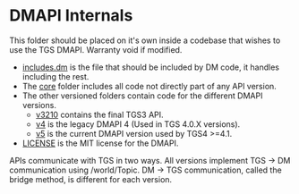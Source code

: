 # DMAPI Internals

This folder should be placed on it's own inside a codebase that wishes to use the TGS DMAPI. Warranty void if modified.

- [includes.dm](./includes.dm) is the file that should be included by DM code, it handles including the rest.
- The [core](./core) folder includes all code not directly part of any API version.
- The other versioned folders contain code for the different DMAPI versions.
   - [v3210](./v3210) contains the final TGS3 API.
   - [v4](./v4) is the legacy DMAPI 4 (Used in TGS 4.0.X versions).
   - [v5](./v5) is the current DMAPI version used by TGS4 >=4.1.
- [LICENSE](./LICENSE) is the MIT license for the DMAPI.

APIs communicate with TGS in two ways. All versions implement TGS -> DM communication using /world/Topic. DM -> TGS communication, called the bridge method, is different for each version.
